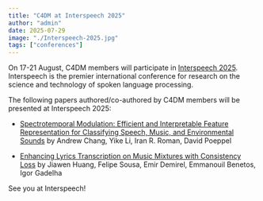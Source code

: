 ```yaml
---
title: "C4DM at Interspeech 2025"
author: "admin"
date: 2025-07-29
image: "./Interspeech-2025.jpg"
tags: ["conferences"]
---
```


On 17-21 August, C4DM members will participate in [Interspeech 2025](https://www.interspeech2025.org/home). Interspeech is the premier international conference for research on the science and technology of spoken language processing.

The following papers authored/co-authored by C4DM members will be presented at Interspeech 2025:

* [Spectrotemporal Modulation: Efficient and Interpretable Feature Representation for Classifying Speech, Music, and Environmental Sounds](https://arxiv.org/abs/2505.23509) by Andrew Chang, Yike Li, Iran R. Roman, David Poeppel

* [Enhancing Lyrics Transcription on Music Mixtures with Consistency Loss](https://arxiv.org/abs/2506.02339) by Jiawen Huang, Felipe Sousa, Emir Demirel, Emmanouil Benetos, Igor Gadelha


See you at Interspeech!
